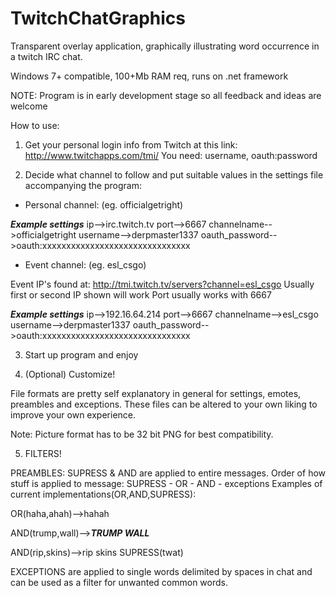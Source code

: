 # TwitchChatGraphics
Transparent overlay application, graphically illustrating word occurrence in a twitch IRC chat.

Windows 7+ compatible, 100+Mb RAM req, runs on .net framework

NOTE: Program is in early development stage so all feedback and ideas are welcome

How to use:

1. Get your personal login info from Twitch at this link:
http://www.twitchapps.com/tmi/
You need: username, oauth:password

2. Decide what channel to follow and put suitable values in the settings file accompanying the program:

- Personal channel: (eg. officialgetright)

___Example settings___
ip-->irc.twitch.tv
port-->6667
channelname-->officialgetright
username-->derpmaster1337
oauth_password-->oauth:xxxxxxxxxxxxxxxxxxxxxxxxxxxxxxx

- Event channel: (eg. esl_csgo)

Event IP's found at: http://tmi.twitch.tv/servers?channel=esl_csgo
Usually first or second IP shown will work
Port usually works with 6667

___Example settings___
ip-->192.16.64.214
port-->6667
channelname-->esl_csgo
username-->derpmaster1337
oauth_password-->oauth:xxxxxxxxxxxxxxxxxxxxxxxxxxxxxxx

3. Start up program and enjoy

4. (Optional) Customize!

File formats are pretty self explanatory in general for settings, emotes, preambles and exceptions.
These files can be altered to your own liking to improve your own experience.

Note: Picture format has to be 32 bit PNG for best compatibility.

5. FILTERS!

PREAMBLES: SUPRESS & AND are applied to entire messages.
Order of how stuff is applied to message: SUPRESS - OR - AND - exceptions
Examples of current implementations(OR,AND,SUPRESS):

OR(haha,ahah)-->hahah

AND(trump,wall)-->_____TRUMP WALL_____

AND(rip,skins)-->rip skins
SUPRESS(twat)

EXCEPTIONS are applied to single words delimited by spaces in chat and can be used as a filter for unwanted common words.
